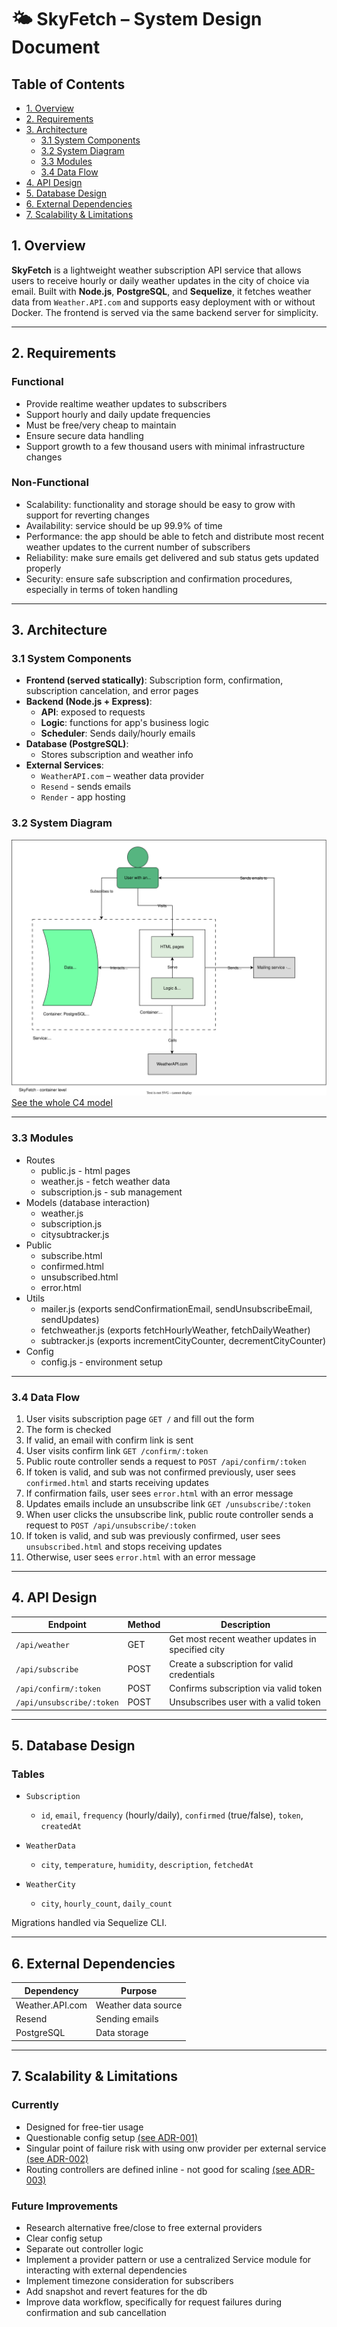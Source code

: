 # 🌤️ SkyFetch – System Design Document

## Table of Contents

- [1. Overview](#1-overview)
- [2. Requirements](#2-requirements)
- [3. Architecture](#3-architecture)
    - [3.1 System Components](#31-system-components)
    - [3.2 System Diagram](#32-system-diagram)
    - [3.3 Modules](#33-modules)
    - [3.4 Data Flow](#34-data-flow-)
- [4. API Design](#4-api-design)
- [5. Database Design](#5-database-design)
- [6. External Dependencies](#6-external-dependencies)
- [7. Scalability & Limitations](#7-scalability--limitations)


## 1. Overview

**SkyFetch** is a lightweight weather subscription API service that allows users to receive hourly or daily weather updates in the city of choice via email. Built with **Node.js**, **PostgreSQL**, and **Sequelize**, it fetches weather data from `Weather.API.com` and supports easy deployment with or without Docker. The frontend is served via the same backend server for simplicity.

---

## 2. Requirements

### Functional

- Provide realtime weather updates to subscribers
- Support hourly and daily update frequencies
- Must be free/very cheap to maintain
- Ensure secure data handling
- Support growth to a few thousand users with minimal infrastructure changes

### Non-Functional

- Scalability: functionality and storage should be easy to grow with support for reverting changes
- Availability: service should be up 99.9% of time
- Performance: the app should be able to fetch and distribute most recent weather updates to the current number of subscribers
- Reliability: make sure emails get delivered and sub status gets updated properly
- Security: ensure safe subscription and confirmation procedures, especially in terms of token handling

---

## 3. Architecture

### 3.1 System Components

- **Frontend (served statically)**: Subscription form, confirmation, subscription cancelation, and error pages
- **Backend  (Node.js + Express)**:
    - **API**: exposed to requests
    - **Logic**: functions for app's business logic
    - **Scheduler**: Sends daily/hourly emails
- **Database (PostgreSQL)**:
    - Stores subscription and weather info
- **External Services**:
    - `WeatherAPI.com` – weather data provider
    - `Resend` - sends emails
    - `Render` - app hosting

### 3.2 System Diagram
![containers.svg](../C4-model/containers.svg)
<br>
[See the whole C4 model](../C4-model/)

---

### 3.3 Modules

- Routes
    - public.js - html pages
    - weather.js - fetch weather data
    - subscription.js - sub management
- Models (database interaction)
    - weather.js
    - subscription.js
    - citysubtracker.js
- Public
    - subscribe.html
    - confirmed.html
    - unsubscribed.html
    - error.html
- Utils
    - mailer.js (exports sendConfirmationEmail, sendUnsubscribeEmail, sendUpdates)
    - fetchweather.js (exports fetchHourlyWeather, fetchDailyWeather)
    - subtracker.js (exports incrementCityCounter, decrementCityCounter)
- Config
    - config.js - environment setup

---

### 3.4 Data Flow 

1. User visits subscription page `GET /` and fill out the form
2. The form is checked
3. If valid, an email with confirm link is sent
4. User visits confirm link `GET /confirm/:token`
5. Public route controller sends a request to `POST /api/confirm/:token`
6. If token is valid, and sub was not confirmed previously, user sees `confirmed.html` and starts receiving updates
7. If confirmation fails, user sees `error.html` with an error message
8. Updates emails include an unsubscribe link `GET /unsubscribe/:token`
9. When user clicks the unsubscribe link, public route controller sends a request to `POST /api/unsubscribe/:token`
10. If token is valid, and sub was previously confirmed, user sees `unsubscribed.html` and stops receiving updates
11. Otherwise, user sees `error.html` with an error message

---

## 4. API Design

| Endpoint                  | Method | Description                                       |
|---------------------------|--------|---------------------------------------------------|
| `/api/weather`            | GET    | Get most recent weather updates in specified city |
| `/api/subscribe`          | POST   | Create a subscription for valid credentials       |
| `/api/confirm/:token`     | POST   | Confirms subscription via valid token             |
| `/api/unsubscribe/:token` | POST   | Unsubscribes user with a valid token              |


---

## 5. Database Design

### Tables

- `Subscription`
    - `id`, `email`, `frequency` (hourly/daily), `confirmed` (true/false), `token`, `createdAt`

- `WeatherData` 
    - `city`, `temperature`, `humidity`, `description`, `fetchedAt` 

- `WeatherCity`
    - `city`, `hourly_count`, `daily_count`

 Migrations handled via Sequelize CLI.

---

## 6. External Dependencies

| Dependency       | Purpose             |
|------------------|---------------------|
| Weather.API.com  | Weather data source |
| Resend           | Sending emails      |
| PostgreSQL       | Data storage        |

---

## 7. Scalability & Limitations

### Currently

- Designed for free-tier usage 
- Questionable config setup [(see ADR-001)](../ADR/ADR-001-EnvironmentConfig.md)
- Singular point of failure risk with using onw provider per external service [(see ADR-002)](../ADR/ADR-002-ExternalDependencies.md)
- Routing controllers are defined inline - not good for scaling [(see ADR-003)](../ADR/ADR-003-RoutingAndLogic.md)

### Future Improvements

- Research alternative free/close to free external providers
- Clear config setup
- Separate out controller logic 
- Implement a provider pattern or use a centralized Service module for interacting with external dependencies
- Implement timezone consideration for subscribers
- Add snapshot and revert features for the db
- Improve data workflow, specifically for request failures during confirmation and sub cancellation